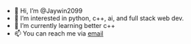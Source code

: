 - 👋 Hi, I’m @Jaywin2099
- 👀 I’m interested in python, c++, ai, and full stack web dev.
- 🌱 I’m currently learning better c++
- 📫 You can reach me via <a href='mailto:jaywin2099@gmail.com'>email</a>
